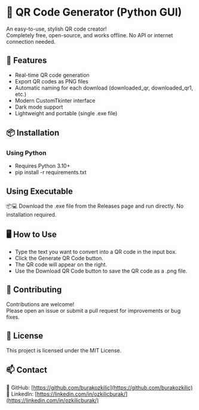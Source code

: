 # 🔳 QR Code Generator (Python GUI)

An easy-to-use, stylish QR code creator!  
Completely free, open-source, and works offline. No API or internet connection needed.

## 🚀 Features
- Real-time QR code generation  
- Export QR codes as PNG files  
- Automatic naming for each download (downloaded_qr, downloaded_qr1, etc.)  
- Modern CustomTkinter interface  
- Dark mode support  
- Lightweight and portable (single .exe file)

## 📦 Installation

### Using Python  
- Requires Python 3.10+
- pip install -r requirements.txt

## Using Executable  
📦💻 Download the .exe file from the Releases page and run directly. No installation required.

## 🖥️ How to Use  
- Type the text you want to convert into a QR code in the input box.
- Click the Generate QR Code button.
- The QR code will appear on the right.
- Use the Download QR Code button to save the QR code as a .png file.

## 🤝 Contributing  
Contributions are welcome!  
Please open an issue or submit a pull request for improvements or bug fixes.

## 📄 License  
This project is licensed under the MIT License.

## 📫 Contact  
🐙 GitHub: [https://github.com/burakozkilic](https://github.com/burakozkilic)  
🔗 LinkedIn: [https://linkedin.com/in/ozkilicburak/](https://linkedin.com/in/ozkilicburak/)

```bash
